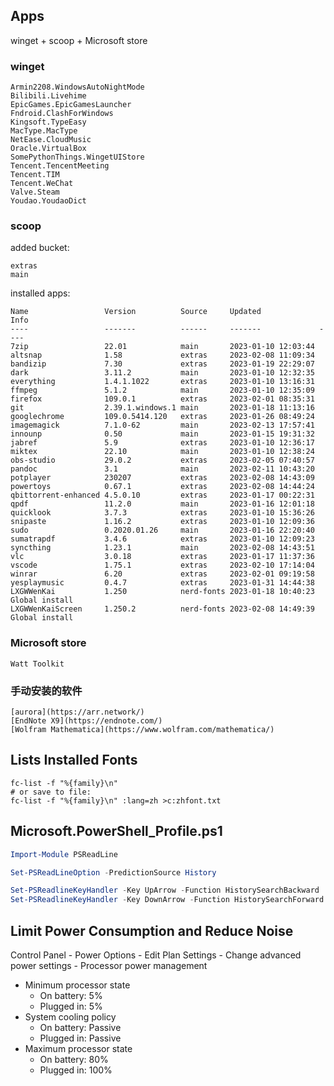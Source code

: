 ## Apps

winget + scoop + Microsoft store

### winget

```shell
Armin2208.WindowsAutoNightMode
Bilibili.Livehime
EpicGames.EpicGamesLauncher
Fndroid.ClashForWindows
Kingsoft.TypeEasy
MacType.MacType
NetEase.CloudMusic
Oracle.VirtualBox
SomePythonThings.WingetUIStore
Tencent.TencentMeeting
Tencent.TIM
Tencent.WeChat
Valve.Steam
Youdao.YoudaoDict
```

### scoop

added bucket:

```shell
extras
main
```

installed apps:

```shell
Name                 Version          Source     Updated             Info
----                 -------          ------     -------             ----
7zip                 22.01            main       2023-01-10 12:03:44
altsnap              1.58             extras     2023-02-08 11:09:34
bandizip             7.30             extras     2023-01-19 22:29:07
dark                 3.11.2           main       2023-01-10 12:32:35
everything           1.4.1.1022       extras     2023-01-10 13:16:31
ffmpeg               5.1.2            main       2023-01-10 12:35:09
firefox              109.0.1          extras     2023-02-01 08:35:31
git                  2.39.1.windows.1 main       2023-01-18 11:13:16
googlechrome         109.0.5414.120   extras     2023-01-26 08:49:24
imagemagick          7.1.0-62         main       2023-02-13 17:57:41
innounp              0.50             main       2023-01-15 19:31:32
jabref               5.9              extras     2023-01-10 12:36:17
miktex               22.10            main       2023-01-10 12:38:24
obs-studio           29.0.2           extras     2023-02-05 07:40:57
pandoc               3.1              main       2023-02-11 10:43:20
potplayer            230207           extras     2023-02-08 14:43:09
powertoys            0.67.1           extras     2023-02-08 14:44:24
qbittorrent-enhanced 4.5.0.10         extras     2023-01-17 00:22:31
qpdf                 11.2.0           main       2023-01-16 12:01:18
quicklook            3.7.3            extras     2023-01-10 15:36:26
snipaste             1.16.2           extras     2023-01-10 12:09:36
sudo                 0.2020.01.26     main       2023-01-16 22:20:40
sumatrapdf           3.4.6            extras     2023-01-10 12:09:23
syncthing            1.23.1           main       2023-02-08 14:43:51
vlc                  3.0.18           extras     2023-01-17 11:37:36
vscode               1.75.1           extras     2023-02-10 17:14:04
winrar               6.20             extras     2023-02-01 09:19:58
yesplaymusic         0.4.7            extras     2023-01-31 14:44:38
LXGWWenKai           1.250            nerd-fonts 2023-01-18 10:40:23 Global install
LXGWWenKaiScreen     1.250.2          nerd-fonts 2023-02-08 14:49:39 Global install
```

### Microsoft store

```shell
Watt Toolkit
```

### 手动安装的软件

```shell
[aurora](https://arr.network/)
[EndNote X9](https://endnote.com/)
[Wolfram Mathematica](https://www.wolfram.com/mathematica/)
```

## Lists Installed Fonts

```shell
fc-list -f "%{family}\n"
# or save to file:
fc-list -f "%{family}\n" :lang=zh >c:zhfont.txt
```

## Microsoft.PowerShell_Profile.ps1

```ps1
Import-Module PSReadLine

Set-PSReadLineOption -PredictionSource History

Set-PSReadlineKeyHandler -Key UpArrow -Function HistorySearchBackward
Set-PSReadlineKeyHandler -Key DownArrow -Function HistorySearchForward
```

## Limit Power Consumption and Reduce Noise

Control Panel - Power Options - Edit Plan Settings - Change advanced power settings - Processor power management

- Minimum processor state
    - On battery: 5%
    - Plugged in: 5%
- System cooling policy
    - On battery: Passive
    - Plugged in: Passive
- Maximum processor state
    - On battery: 80%
    - Plugged in: 100%
